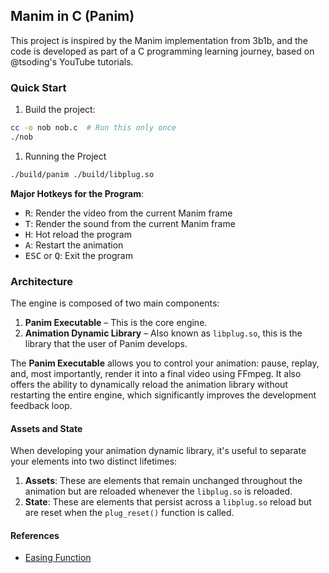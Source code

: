 ## Manim in C (Panim)

This project is inspired by the Manim implementation from 3b1b, and the code is developed as part of a C programming learning journey, based on @tsoding's YouTube tutorials.

### Quick Start
1. Build the project:
```bash
cc -o nob nob.c  # Run this only once
./nob
```

1. Running the Project
```bash
./build/panim ./build/libplug.so
```

**Major Hotkeys for the Program**:
- <kbd>R</kbd>: Render the video from the current Manim frame
- <kbd>T</kbd>: Render the sound from the current Manim frame
- <kbd>H</kbd>: Hot reload the program
- <kbd>A</kbd>: Restart the animation
- <kbd>ESC</kbd> or <kbd>Q</kbd>: Exit the program

### Architecture

The engine is composed of two main components:

1. **Panim Executable** – This is the core engine.
2. **Animation Dynamic Library** – Also known as `libplug.so`, this is the library that the user of Panim develops.

The **Panim Executable** allows you to control your animation: pause, replay, and, most importantly, render it into a final video using FFmpeg. It also offers the ability to dynamically reload the animation library without restarting the entire engine, which significantly improves the development feedback loop.

#### Assets and State

When developing your animation dynamic library, it's useful to separate your elements into two distinct lifetimes:

1. **Assets**: These are elements that remain unchanged throughout the animation but are reloaded whenever the `libplug.so` is reloaded.
2. **State**: These are elements that persist across a `libplug.so` reload but are reset when the `plug_reset()` function is called.


#### References
- [Easing Function](https://easings.net/)